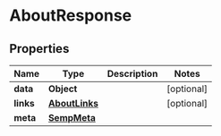 

# AboutResponse


## Properties

| Name | Type | Description | Notes |
|------------ | ------------- | ------------- | -------------|
|**data** | **Object** |  |  [optional] |
|**links** | [**AboutLinks**](AboutLinks.md) |  |  [optional] |
|**meta** | [**SempMeta**](SempMeta.md) |  |  |



